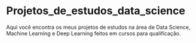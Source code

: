 # Projetos_de_estudos_data_science
Aqui você encontra os meus projetos de estudos na área de Data Science, Machine Learning e Deep Learning feitos em cursos para qualificação.
